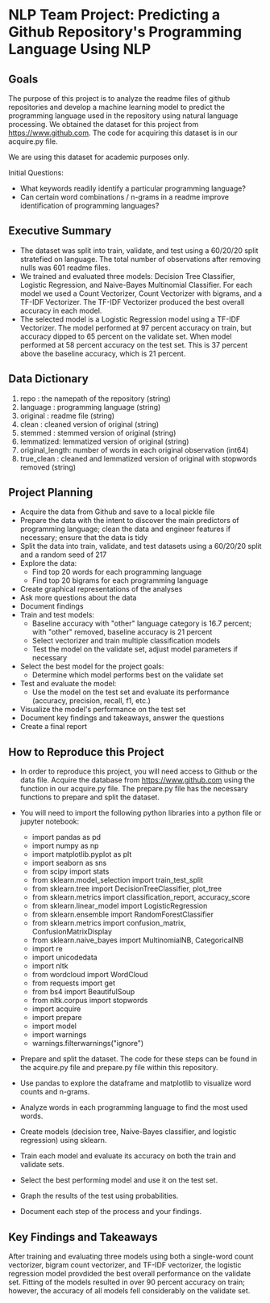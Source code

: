 # NLP Team Project: Predicting a Github Repository's Programming Language Using NLP

## Goals

The purpose of this project is to analyze the readme files of github repositories and develop a machine learning model to predict the programming language used in the repository using natural language processing. We obtained the dataset for this project from https://www.github.com. The code for acquiring this dataset is in our acquire.py file.

We are using this dataset for academic purposes only.

Initial Questions:

- What keywords readily identify a particular programming language?
- Can certain word combinations / n-grams in a readme improve identification of programming languages? 

## Executive Summary

- The dataset was split into train, validate, and test using a 60/20/20 split stratefied on language. The total number of observations after removing nulls was 601 readme files.
- We trained and evaluated three models: Decision Tree Classifier, Logistic Regression, and Naive-Bayes Multinomial Classifier. For each model we used a Count Vectorizer, Count Vectorizer with bigrams, and a TF-IDF Vectorizer. The TF-IDF Vectorizer produced the best overall accuracy in each model.
- The selected model is a Logistic Regression model using a TF-IDF Vectorizer. The model performed at 97 percent accuracy on train, but accuracy dipped to 65 percent on the validate set. When model performed at 58 percent accuracy on the test set. This is 37 percent above the baseline accuracy, which is 21 percent.

## Data Dictionary

1. repo : the namepath of the repository (string)
2. language : programming language (string)
3. original : readme file (string)
4. clean : cleaned version of original (string)
5. stemmed : stemmed version of original (string)
6. lemmatized: lemmatized version of original (string)
7. original_length: number of words in each original observation (int64)
8. true_clean : cleaned and lemmatized version of original with stopwords removed (string)


## Project Planning

- Acquire the data from Github and save to a local pickle file
- Prepare the data with the intent to discover the main predictors of programming language; clean the data and engineer features if necessary; ensure that the data is tidy
- Split the data into train, validate, and test datasets using a 60/20/20 split and a random seed of 217
- Explore the data:
    - Find top 20 words for each programming language
    - Find top 20 bigrams for each programming language
- Create graphical representations of the analyses
- Ask more questions about the data
- Document findings
- Train and test models:
    - Baseline accuracy with "other" language category is 16.7 percent; with "other" removed, baseline accuracy is 21 percent
    - Select vectorizer and train multiple classification models
    - Test the model on the validate set, adjust model parameters if necessary
- Select the best model for the project goals:
    - Determine which model performs best on the validate set
- Test and evaluate the model:
    - Use the model on the test set and evaluate its performance (accuracy, precision, recall, f1, etc.)
- Visualize the model's performance on the test set
- Document key findings and takeaways, answer the questions
- Create a final report

## How to Reproduce this Project

- In order to reproduce this project, you will need access to Github or the data file. Acquire the database from https://www.github.com using the function in our acquire.py file. The prepare.py file has the necessary functions to prepare and split the dataset.

- You will need to import the following python libraries into a python file or jupyter notebook:

    - import pandas as pd
    - import numpy as np
    - import matplotlib.pyplot as plt
    - import seaborn as sns
    - from scipy import stats
    - from sklearn.model_selection import train_test_split
    - from sklearn.tree import DecisionTreeClassifier, plot_tree
    - from sklearn.metrics import classification_report, accuracy_score
    - from sklearn.linear_model import LogisticRegression
    - from sklearn.ensemble import RandomForestClassifier
    - from sklearn.metrics import confusion_matrix, ConfusionMatrixDisplay
    - from sklearn.naive_bayes import MultinomialNB, CategoricalNB
    - import re
    - import unicodedata
    - import nltk
    - from wordcloud import WordCloud
    - from requests import get
    - from bs4 import BeautifulSoup
    - from nltk.corpus import stopwords
    - import acquire
    - import prepare
    - import model
    - import warnings
    - warnings.filterwarnings("ignore")

- Prepare and split the dataset. The code for these steps can be found in the acquire.py file and prepare.py file within this repository.

- Use pandas to explore the dataframe and matplotlib to visualize word counts and n-grams.

- Analyze words in each programming language to find the most used words.

- Create models (decision tree, Naive-Bayes classifier, and logistic regression) using sklearn.

- Train each model and evaluate its accuracy on both the train and validate sets.

- Select the best performing model and use it on the test set.

- Graph the results of the test using probabilities.

- Document each step of the process and your findings.


## Key Findings and Takeaways

After training and evaluating three models using both a single-word count vectorizer, bigram count vectorizer, and TF-IDF vectorizer, the logistic regression model provdided the best overall performance on the validate set. Fitting of the models resulted in over 90 percent accuracy on train; however, the accuracy of all models fell considerably on the validate set. 
